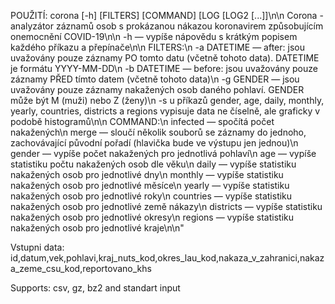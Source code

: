 POUŽITÍ: corona [-h] [FILTERS] [COMMAND] [LOG [LOG2 [...]]\n\n
    Corona - analyzátor záznamů osob s prokázanou nákazou koronavirem způsobujícím onemocnění COVID-19\n\n
    -h — vypíše nápovědu s krátkým popisem každého příkazu a přepínače\n\n
    FILTERS:\n
     -a DATETIME — after: jsou uvažovány pouze záznamy PO tomto datu (včetně tohoto data). DATETIME je formátu YYYY-MM-DD\n
     -b DATETIME — before: jsou uvažovány pouze záznamy PŘED tímto datem (včetně tohoto data)\n
     -g GENDER — jsou uvažovány pouze záznamy nakažených osob daného pohlaví. GENDER může být M (muži) nebo Z (ženy)\n
     -s u příkazů gender, age, daily, monthly, yearly, countries, districts a regions vypisuje data ne číselně, ale graficky v podobě histogramů\n\n
     COMMAND:\n
      infected — spočítá počet nakažených\n
      merge — sloučí několik souborů se záznamy do jednoho, zachovávající původní pořadí (hlavička bude ve výstupu jen jednou)\n
      gender — vypíše počet nakažených pro jednotlivá pohlaví\n
      age — vypíše statistiku počtu nakažených osob dle věku\n
      daily — vypíše statistiku nakažených osob pro jednotlivé dny\n
      monthly — vypíše statistiku nakažených osob pro jednotlivé měsíce\n
      yearly — vypíše statistiku nakažených osob pro jednotlivé roky\n
      countries — vypíše statistiku nakažených osob pro jednotlivé země nákazy\n
      districts — vypíše statistiku nakažených osob pro jednotlivé okresy\n
      regions — vypíše statistiku nakažených osob pro jednotlivé kraje\n\n"
      
Vstupni data:
  id,datum,vek,pohlavi,kraj_nuts_kod,okres_lau_kod,nakaza_v_zahranici,nakaza_zeme_csu_kod,reportovano_khs
  
  
Supports: csv, gz, bz2 and standart input 
